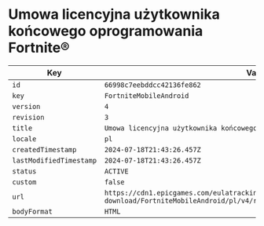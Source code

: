 # Umowa licencyjna użytkownika końcowego oprogramowania Fortnite®

| Key | Value |
| --- | ----- |
| `id` | `66998c7eebddcc42136fe862` |
| `key` | `FortniteMobileAndroid` |
| `version` | `4` |
| `revision` | `3` |
| `title` | `Umowa licencyjna użytkownika końcowego oprogramowania Fortnite®` |
| `locale` | `pl` |
| `createdTimestamp` | `2024-07-18T21:43:26.457Z` |
| `lastModifiedTimestamp` | `2024-07-18T21:43:26.457Z` |
| `status` | `ACTIVE` |
| `custom` | `false` |
| `url` | `https://cdn1.epicgames.com/eulatracking-download/FortniteMobileAndroid/pl/v4/r3/4afc74db71e057bdc44f0e894067b5ce.pdf` |
| `bodyFormat` | `HTML` |
